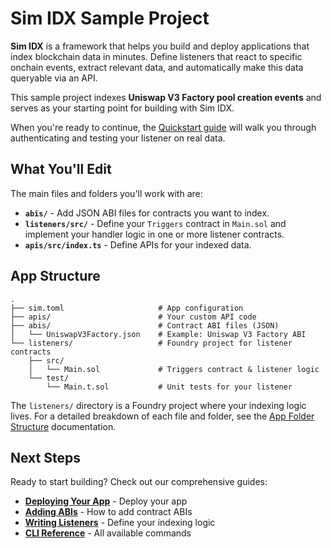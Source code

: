 # Sim IDX Sample Project

**Sim IDX** is a framework that helps you build and deploy applications that index blockchain data in minutes. Define listeners that react to specific onchain events, extract relevant data, and automatically make this data queryable via an API.

This sample project indexes **Uniswap V3 Factory pool creation events** and serves as your starting point for building with Sim IDX.

When you're ready to continue, the [Quickstart guide](https://docs.sim.dune.com/idx) will walk you through authenticating and testing your listener on real data.

## What You'll Edit

The main files and folders you'll work with are:

-   **`abis/`** - Add JSON ABI files for contracts you want to index.
-   **`listeners/src/`** - Define your `Triggers` contract in `Main.sol` and implement your handler logic in one or more listener contracts.
-   **`apis/src/index.ts`** - Define APIs for your indexed data.

## App Structure

```text
.
├── sim.toml                     # App configuration
├── apis/                        # Your custom API code
├── abis/                        # Contract ABI files (JSON)
│   └── UniswapV3Factory.json    # Example: Uniswap V3 Factory ABI
└── listeners/                   # Foundry project for listener contracts
    ├── src/
    │   └── Main.sol             # Triggers contract & listener logic
    └── test/
        └── Main.t.sol           # Unit tests for your listener
```

The `listeners/` directory is a Foundry project where your indexing logic lives. For a detailed breakdown of each file and folder, see the [App Folder Structure](https://docs.sim.dune.com/idx/app-structure) documentation.

## Next Steps

Ready to start building? Check out our comprehensive guides:

-   **[Deploying Your App](https://docs.sim.dune.com/idx/deployment)** - Deploy your app
-   **[Adding ABIs](https://docs.sim.dune.com/idx/cli#sim-abi)** - How to add contract ABIs
-   **[Writing Listeners](https://docs.sim.dune.com/idx/listener)** - Define your indexing logic
-   **[CLI Reference](https://docs.sim.dune.com/idx/cli)** - All available commands
